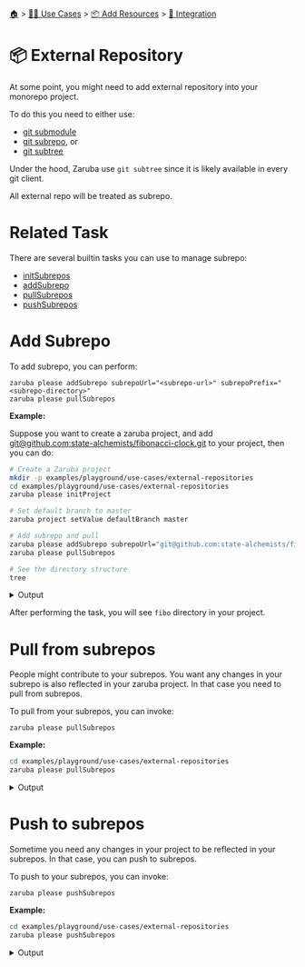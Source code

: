 <!--startTocHeader-->
[🏠](../../../README.md) > [👷🏽 Use Cases](../../README.md) > [📦 Add Resources](../README.md) > [🧩 Integration](README.md)
# 📦 External Repository
<!--endTocHeader-->


At some point, you might need to add external repository into your monorepo project.

To do this you need to either use:

* [git submodule](https://git-scm.com/book/en/v2/Git-Tools-Submodules)
* [git subrepo](https://github.com/ingydotnet/git-subrepo), or
* [git subtree](https://www.atlassian.com/git/tutorials/git-subtree)

Under the hood, Zaruba use `git subtree` since it is likely available in every git client.

All external repo will be treated as subrepo.

# Related Task

There are several builtin tasks you can use to manage subrepo:

* [initSubrepos](../../../core-tasks/initSubrepos.md)
* [addSubrepo](../../../core-tasks/addSubrepo.md)
* [pullSubrepos](../../../core-tasks/pullSubrepos.md)
* [pushSubrepos](../../../core-tasks/pushSubrepos.md)


# Add Subrepo

To add subrepo, you can perform:

```
zaruba please addSubrepo subrepoUrl="<subrepo-url>" subrepoPrefix="<subrepo-directory>" 
zaruba please pullSubrepos 

```

__Example:__

Suppose you want to create a zaruba project, and add [git@github.com:state-alchemists/fibonacci-clock.git](https://github.com/state-alchemists/fibonacci-clock) to your project, then you can do:

<!--startCode-->
```bash
# Create a Zaruba project
mkdir -p examples/playground/use-cases/external-repositories
cd examples/playground/use-cases/external-repositories
zaruba please initProject

# Set default branch to master
zaruba project setValue defaultBranch master

# Add subrepo and pull
zaruba please addSubrepo subrepoUrl="git@github.com:state-alchemists/fibonacci-clock.git" subrepoPrefix="fibo" 
zaruba please pullSubrepos 

# See the directory structure
tree
```
 
<details>
<summary>Output</summary>
 
```````
💀 🔎 Job Starting...
         Elapsed Time: 1.197µs
         Current Time: 08:48:10
💀 🏁 Run 🚧 'initProject' command on /home/gofrendi/zaruba/docs/examples/playground/use-cases/external-repositories
💀    🚀 initProject          🚧 08:48:10.041 Initialized empty Git repository in /home/gofrendi/zaruba/docs/examples/playground/use-cases/external-repositories/.git/
💀    🚀 initProject          🚧 08:48:10.047 🎉🎉🎉
💀    🚀 initProject          🚧 08:48:10.047 Project created
💀 🎉 Successfully running 🚧 'initProject' command
💀 🔎 Job Running...
         Elapsed Time: 115.678406ms
         Current Time: 08:48:10
💀 🎉 🎉🎉🎉🎉🎉🎉🎉🎉🎉🎉🎉
💀 🎉 Job Complete!!! 🎉🎉🎉
💀 🔥 Terminating
💀 🔎 Job Ended...
         Elapsed Time: 316.088976ms
         Current Time: 08:48:10
zaruba please initProject  
💀 🔎 Job Starting...
         Elapsed Time: 1.324µs
         Current Time: 08:48:10
💀 🏁 Run 🔎 'zrbIsProject' command on /home/gofrendi/zaruba/docs/examples/playground/use-cases/external-repositories
💀    🚀 zrbIsProject         🔎 08:48:10.538 Current directory is a valid zaruba project
💀 🎉 Successfully running 🔎 'zrbIsProject' command
💀 🏁 Run 🥂 'addSubrepo' command on /home/gofrendi/zaruba/docs/examples/playground/use-cases/external-repositories
💀    🚀 addSubrepo           🥂 08:48:10.659 🎉🎉🎉
💀    🚀 addSubrepo           🥂 08:48:10.659 Subrepo fibo has been added
💀 🎉 Successfully running 🥂 'addSubrepo' command
💀 🔎 Job Running...
         Elapsed Time: 230.313788ms
         Current Time: 08:48:10
💀 🎉 🎉🎉🎉🎉🎉🎉🎉🎉🎉🎉🎉
💀 🎉 Job Complete!!! 🎉🎉🎉
💀 🔥 Terminating
💀 🔎 Job Ended...
         Elapsed Time: 431.113702ms
         Current Time: 08:48:10
zaruba please addSubrepo -e '/home/gofrendi/zaruba/docs/examples/playground/use-cases/external-repositories/.env' -v 'subrepoUrl=git@github.com:state-alchemists/fibonacci-clock.git' -v 'subrepoPrefix=fibo' -v '/home/gofrendi/zaruba/docs/examples/playground/use-cases/external-repositories/default.values.yaml'
💀 🔎 Job Starting...
         Elapsed Time: 1.18µs
         Current Time: 08:48:11
💀 🏁 Run 🔎 'zrbIsProject' command on /home/gofrendi/zaruba/docs/examples/playground/use-cases/external-repositories
💀 🏁 Run 🔍 'zrbIsValidSubrepos' command on /home/gofrendi/zaruba/docs/examples/playground/use-cases/external-repositories
💀    🚀 zrbIsProject         🔎 08:48:11.122 Current directory is a valid zaruba project
💀    🚀 zrbIsValidSubrepos   🔍 08:48:11.123 All Subrepos are valid
💀 🎉 Successfully running 🔍 'zrbIsValidSubrepos' command
💀 🎉 Successfully running 🔎 'zrbIsProject' command
💀 🏁 Run 📦 'initSubrepos' command on /home/gofrendi/zaruba/docs/examples/playground/use-cases/external-repositories
💀    🚀 initSubrepos         📦 08:48:11.392 fibo origin is not exist
💀    🚀 initSubrepos         📦 08:48:11.403 [master (root-commit) 317a0f9] 💀 Save works before pulling from git@github.com:state-alchemists/fibonacci-clock.git
💀    🚀 initSubrepos         📦 08:48:11.403  3 files changed, 92 insertions(+)
💀    🚀 initSubrepos         📦 08:48:11.403  create mode 100644 .gitignore
💀    🚀 initSubrepos         📦 08:48:11.403  create mode 100644 default.values.yaml
💀    🚀 initSubrepos         📦 08:48:11.403  create mode 100644 index.zaruba.yaml
💀    🚀 initSubrepos         📦 08:48:11.436 git fetch fibo master
💀 🔥 🚀 initSubrepos         📦 08:48:14.62  warning: no common commits
💀 🔥 🚀 initSubrepos         📦 08:48:15.101 From github.com:state-alchemists/fibonacci-clock
💀 🔥 🚀 initSubrepos         📦 08:48:15.101  * branch            master     -> FETCH_HEAD
💀 🔥 🚀 initSubrepos         📦 08:48:15.102  * [new branch]      master     -> fibo/master
💀 🔥 🚀 initSubrepos         📦 08:48:15.12  Added dir 'fibo'
💀 🔥 🚀 initSubrepos         📦 08:48:17.805 From github.com:state-alchemists/fibonacci-clock
💀 🔥 🚀 initSubrepos         📦 08:48:17.805  * branch            master     -> FETCH_HEAD
💀 🔥 🚀 initSubrepos         📦 08:48:20.974 From github.com:state-alchemists/fibonacci-clock
💀 🔥 🚀 initSubrepos         📦 08:48:20.974  * branch            master     -> FETCH_HEAD
💀    🚀 initSubrepos         📦 08:48:21.252 Already up to date.
💀    🚀 initSubrepos         📦 08:48:21.252 🎉🎉🎉
💀    🚀 initSubrepos         📦 08:48:21.252 Subrepos Initialized
💀 🎉 Successfully running 📦 'initSubrepos' command
💀 🏁 Run 🔽 'pullSubrepos' command on /home/gofrendi/zaruba/docs/examples/playground/use-cases/external-repositories
💀    🚀 pullSubrepos         🔽 08:48:21.372 On branch master
💀    🚀 pullSubrepos         🔽 08:48:21.372 nothing to commit, working tree clean
💀 🔥 🚀 pullSubrepos         🔽 08:48:24.136 From github.com:state-alchemists/fibonacci-clock
💀 🔥 🚀 pullSubrepos         🔽 08:48:24.136  * branch            master     -> FETCH_HEAD
💀    🚀 pullSubrepos         🔽 08:48:24.453 Already up to date.
💀    🚀 pullSubrepos         🔽 08:48:24.454 🎉🎉🎉
💀    🚀 pullSubrepos         🔽 08:48:24.454 Subrepos pulled
💀 🎉 Successfully running 🔽 'pullSubrepos' command
💀 🔎 Job Running...
         Elapsed Time: 13.437550414s
         Current Time: 08:48:24
💀 🎉 🎉🎉🎉🎉🎉🎉🎉🎉🎉🎉🎉
💀 🎉 Job Complete!!! 🎉🎉🎉
💀 🔥 Terminating
💀 🔎 Job Ended...
         Elapsed Time: 13.637925233s
         Current Time: 08:48:24
zaruba please pullSubrepos -e '/home/gofrendi/zaruba/docs/examples/playground/use-cases/external-repositories/.env' -v '/home/gofrendi/zaruba/docs/examples/playground/use-cases/external-repositories/default.values.yaml'
.
├── default.values.yaml
├── fibo
│   ├── Dockerfile
│   ├── README.md
│   ├── bootstrap.unity.css
│   ├── index.css
│   ├── index.html
│   ├── index.js
│   ├── jquery.js
│   ├── sample.env
│   └── start.sh
├── index.zaruba.yaml
└── log.zaruba.csv

1 directory, 12 files
```````
</details>
<!--endCode-->

After performing the task, you will see `fibo` directory in your project.

# Pull from subrepos

People might contribute to your subrepos. You want any changes in your subrepo is also reflected in your zaruba project. In that case you need to pull from subrepos.

To pull from your subrepos, you can invoke:

```
zaruba please pullSubrepos
```

__Example:__

<!--startCode-->
```bash
cd examples/playground/use-cases/external-repositories
zaruba please pullSubrepos
```
 
<details>
<summary>Output</summary>
 
```````
💀 🔎 Job Starting...
         Elapsed Time: 1.119µs
         Current Time: 08:48:24
💀 🏁 Run 🔎 'zrbIsProject' command on /home/gofrendi/zaruba/docs/examples/playground/use-cases/external-repositories
💀 🏁 Run 🔍 'zrbIsValidSubrepos' command on /home/gofrendi/zaruba/docs/examples/playground/use-cases/external-repositories
💀    🚀 zrbIsProject         🔎 08:48:24.926 Current directory is a valid zaruba project
💀    🚀 zrbIsValidSubrepos   🔍 08:48:24.926 All Subrepos are valid
💀 🎉 Successfully running 🔍 'zrbIsValidSubrepos' command
💀 🎉 Successfully running 🔎 'zrbIsProject' command
💀 🏁 Run 📦 'initSubrepos' command on /home/gofrendi/zaruba/docs/examples/playground/use-cases/external-repositories
💀    🚀 initSubrepos         📦 08:48:25.186 🎉🎉🎉
💀    🚀 initSubrepos         📦 08:48:25.186 Subrepos Initialized
💀 🎉 Successfully running 📦 'initSubrepos' command
💀 🏁 Run 🔽 'pullSubrepos' command on /home/gofrendi/zaruba/docs/examples/playground/use-cases/external-repositories
💀    🚀 pullSubrepos         🔽 08:48:25.303 On branch master
💀    🚀 pullSubrepos         🔽 08:48:25.303 nothing to commit, working tree clean
💀 🔥 🚀 pullSubrepos         🔽 08:48:28.023 From github.com:state-alchemists/fibonacci-clock
💀 🔥 🚀 pullSubrepos         🔽 08:48:28.023  * branch            master     -> FETCH_HEAD
💀    🚀 pullSubrepos         🔽 08:48:28.296 Already up to date.
💀    🚀 pullSubrepos         🔽 08:48:28.297 🎉🎉🎉
💀    🚀 pullSubrepos         🔽 08:48:28.297 Subrepos pulled
💀 🎉 Successfully running 🔽 'pullSubrepos' command
💀 🔎 Job Running...
         Elapsed Time: 3.477957579s
         Current Time: 08:48:28
💀 🎉 🎉🎉🎉🎉🎉🎉🎉🎉🎉🎉🎉
💀 🎉 Job Complete!!! 🎉🎉🎉
💀 🔥 Terminating
💀 🔎 Job Ended...
         Elapsed Time: 3.679497121s
         Current Time: 08:48:28
zaruba please pullSubrepos -e '/home/gofrendi/zaruba/docs/examples/playground/use-cases/external-repositories/.env' -v '/home/gofrendi/zaruba/docs/examples/playground/use-cases/external-repositories/default.values.yaml'
```````
</details>
<!--endCode-->

# Push to subrepos

Sometime you need any changes in your project to be reflected in your subrepos. In that case, you can push to subrepos.

To push to your subrepos, you can invoke:

```
zaruba please pushSubrepos
```

__Example:__

<!--startCode-->
```bash
cd examples/playground/use-cases/external-repositories
zaruba please pushSubrepos
```
 
<details>
<summary>Output</summary>
 
```````
💀 🔎 Job Starting...
         Elapsed Time: 1.095µs
         Current Time: 08:48:28
💀 🏁 Run 🔎 'zrbIsProject' command on /home/gofrendi/zaruba/docs/examples/playground/use-cases/external-repositories
💀 🏁 Run 🔗 'updateProjectLinks' command on /home/gofrendi/zaruba/docs/examples/playground/use-cases/external-repositories
💀 🏁 Run 🔍 'zrbIsValidSubrepos' command on /home/gofrendi/zaruba/docs/examples/playground/use-cases/external-repositories
💀    🚀 zrbIsValidSubrepos   🔍 08:48:28.78  All Subrepos are valid
💀    🚀 zrbIsProject         🔎 08:48:28.78  Current directory is a valid zaruba project
💀    🚀 updateProjectLinks   🔗 08:48:28.78  🎉🎉🎉
💀    🚀 updateProjectLinks   🔗 08:48:28.78  Links updated
💀 🎉 Successfully running 🔎 'zrbIsProject' command
💀 🎉 Successfully running 🔍 'zrbIsValidSubrepos' command
💀 🎉 Successfully running 🔗 'updateProjectLinks' command
💀 🏁 Run 📦 'initSubrepos' command on /home/gofrendi/zaruba/docs/examples/playground/use-cases/external-repositories
💀    🚀 initSubrepos         📦 08:48:29.039 🎉🎉🎉
💀    🚀 initSubrepos         📦 08:48:29.04  Subrepos Initialized
💀 🎉 Successfully running 📦 'initSubrepos' command
💀 🏁 Run 🔼 'pushSubrepos' command on /home/gofrendi/zaruba/docs/examples/playground/use-cases/external-repositories
💀    🚀 pushSubrepos         🔼 08:48:29.159 On branch master
💀    🚀 pushSubrepos         🔼 08:48:29.159 nothing to commit, working tree clean
💀    🚀 pushSubrepos         🔼 08:48:29.17  git push using:  fibo master
💀 🔥 🚀 pushSubrepos         🔼 08:48:32.185 1/3 (0) [0]2/3 (0) [0]3/3 (0) [0]3/3 (1) [1]3/3 (1) [2]Everything up-to-date
💀    🚀 pushSubrepos         🔼 08:48:32.185 🎉🎉🎉
💀    🚀 pushSubrepos         🔼 08:48:32.186 Subrepos pushed
💀 🎉 Successfully running 🔼 'pushSubrepos' command
💀 🔎 Job Running...
         Elapsed Time: 3.513210053s
         Current Time: 08:48:32
💀 🎉 🎉🎉🎉🎉🎉🎉🎉🎉🎉🎉🎉
💀 🎉 Job Complete!!! 🎉🎉🎉
💀 🔥 Terminating
💀 🔎 Job Ended...
         Elapsed Time: 3.714402459s
         Current Time: 08:48:32
zaruba please pushSubrepos -e '/home/gofrendi/zaruba/docs/examples/playground/use-cases/external-repositories/.env' -v '/home/gofrendi/zaruba/docs/examples/playground/use-cases/external-repositories/default.values.yaml'
```````
</details>
<!--endCode-->


<!--startTocSubTopic-->
<!--endTocSubTopic-->
